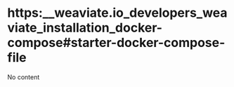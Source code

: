 # https:\_\_weaviate.io_developers_weaviate_installation_docker-compose#starter-docker-compose-file

No content
